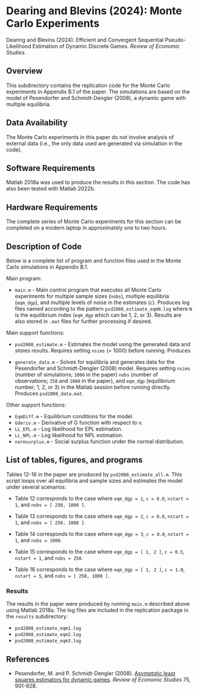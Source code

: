 # Dearing and Blevins (2024): Monte Carlo Experiments

Dearing and Blevins (2024).
Efficient and Convergent Sequential Pseudo-Likelihood Estimation of Dynamic Discrete Games.
_Review of Economic Studies_.

## Overview

This subdirectory contains the replication code for the Monte Carlo
experiments in Appendix B.1 of the paper.  The simulations are based
on the model of Pesendorfer and Schmidt-Dengler (2008), a dynamic game
with multiple equilibria.

## Data Availability

The Monte Carlo experiments in this paper do not involve analysis of external
data (i.e., the only data used are generated via simulation in the code).

## Software Requirements

Matlab 2018a was used to produce the results in this section.  The
code has also been tested with Matlab 2022b.

## Hardware Requirements

The complete series of Monte Carlo experiments for this section can be
completed on a modern laptop in approximately one to two hours.

## Description of Code

Below is a complete list of program and function files used in the
Monte Carlo simulations in Appendix B.1.

Main program:

- `main.m` - Main control program that executes all Monte Carlo
  experiments for multiple sample sizes (`nobs`), multiple equilibria
  (`eqm_dgp`), and multiple levels of noise in the estimates (`c`).
  Produces log files named according to the pattern
  `psd2008_estimate_eqmN.log` where `N` is the equilibrium index
  (`eqm_dgp` which can be 1, 2, or 3).  Results are also stored
  in `.mat` files for further processing if desired.

Main support functions:

- `psd2008_estimate.m` - Estimates the model using the generated data
  and stores results.  Requires setting `nsims` (= 1000) before running.
  Produces

- `generate_data.m` - Solves for equilibria and generates data for the
  Pesendorfer and Schmidt-Dengler (2008) model.  Requires setting
  `nsims` (number of simulations; `1000` in the paper) `nobs` (number
  of observations; `250` and `1000` in the paper), and `eqm_dgp`
  (equilibrium number; 1, 2, or 3) in the Matlab session before running
  directly.  Produces `psd2008_data.mat`.

Other support functions:

- `EqmDiff.m` - Equilibrium conditions for the model.
- `Gderiv.m` - Derivative of G function with respect to v.
- `LL_EPL.m` - Log likelihood for EPL estimation.
- `LL_NPL.m` - Log likelihood for NPL estimation.
- `normsurplus.m` - Social surplus function under the normal
  distribution.

## List of tables, figures, and programs

Tables 12-16 in the paper are produced by `psd2008_estimate_all.m`.
This script loops over all equilibria and sample sizes and estimates
the model under several scenarios:

- Table 12 corresponds to the case where `eqm_dgp = 1`,
  `c = 0.0`, `nstart = 1`, and `nobs = [ 250, 1000 ]`.

- Table 13 corresponds to the case where `eqm_dgp = 2`,
  `c = 0.0`, `nstart = 1`, and `nobs = [ 250, 1000 ]`.

- Table 14 corresponds to the case where `eqm_dgp = 3`,
  `c = 0.0`, `nstart = 1`, and `nobs = 1000`.

- Table 15 corresponds to the case where `eqm_dgp = [ 1, 2 ]`,
  `c = 0.5`, `nstart = 1`, and `nobs = 250`.

- Table 16 corresponds to the case where `eqm_dgp = [ 1, 2 ]`,
  `c = 1.0`, `nstart = 5`, and `nobs = [ 250, 1000 ]`.

### Results

The results in the paper were produced by running `main.m` described
above using Matlab 2018a.  The log files are included in the
replication package in the `results` subdirectory:

- `psd2008_estimate_eqm1.log`
- `psd2008_estimate_eqm2.log`
- `psd2008_estimate_eqm3.log`

## References

-   Pesendorfer, M. and P. Schmidt-Dengler (2008).
    [Asymptotic least squares estimators for dynamic games](https://doi.org/10.1111/j.1467-937X.2008.00496.x).
    _Review of Economic Studies_ 75, 901-928.
